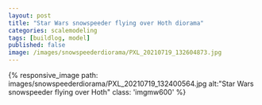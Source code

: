 ```yaml
---
layout: post
title: "Star Wars snowspeeder flying over Hoth diorama"
categories: scalemodeling
tags: [buildlog, model]
published: false
image: /images/snowspeederdiorama/PXL_20210719_132604873.jpg
---
```



{% responsive_image path: images/snowspeederdiorama/PXL_20210719_132400564.jpg alt:"Star Wars snowspeeder flying over Hoth" class: 'imgmw600' %}

<!--more--> 
